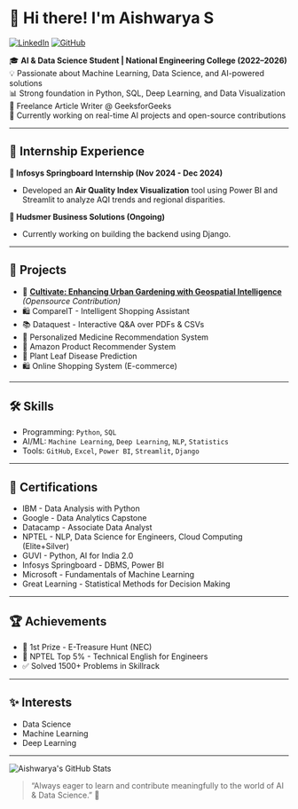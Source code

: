 # 👋 Hi there! I'm Aishwarya S

[![LinkedIn](https://img.shields.io/badge/-LinkedIn-blue?logo=linkedin&style=flat-square)](https://www.linkedin.com/in/aishwarya-s-b99b90268/)
[![GitHub](https://img.shields.io/badge/-GitHub-black?logo=github&style=flat-square)](https://github.com/Aishwarya2422005)

🎓 **AI & Data Science Student | National Engineering College (2022–2026)**  
💡 Passionate about Machine Learning, Data Science, and AI-powered solutions  
📊 Strong foundation in Python, SQL, Deep Learning, and Data Visualization  
📝 Freelance Article Writer @ GeeksforGeeks  
🌱 Currently working on real-time AI projects and open-source contributions  

---

## 💼 Internship Experience

**📌 Infosys Springboard Internship (Nov 2024 - Dec 2024)**  
- Developed an **Air Quality Index Visualization** tool using Power BI and Streamlit to analyze AQI trends and regional disparities.

**📌 Hudsmer Business Solutions (Ongoing)**  
- Currently working on building the backend using Django.

---

## 🚀 Projects

- 🌱 **[Cultivate: Enhancing Urban Gardening with Geospatial Intelligence](https://github.com/your-link)** *(Opensource Contribution)*  
- 🛍️ CompareIT - Intelligent Shopping Assistant  
- 📚 Dataquest - Interactive Q&A over PDFs & CSVs  
- 🧠 Personalized Medicine Recommendation System  
- 🛒 Amazon Product Recommender System  
- 🌿 Plant Leaf Disease Prediction  
- 🛍️ Online Shopping System (E-commerce)

---

## 🛠 Skills

- Programming: `Python`, `SQL`
- AI/ML: `Machine Learning`, `Deep Learning`, `NLP`, `Statistics`
- Tools: `GitHub`, `Excel`, `Power BI`, `Streamlit`, `Django`

---

## 📜 Certifications

- IBM - Data Analysis with Python  
- Google - Data Analytics Capstone  
- Datacamp - Associate Data Analyst  
- NPTEL - NLP, Data Science for Engineers, Cloud Computing (Elite+Silver)  
- GUVI - Python, AI for India 2.0  
- Infosys Springboard - DBMS, Power BI  
- Microsoft - Fundamentals of Machine Learning  
- Great Learning - Statistical Methods for Decision Making  

---

## 🏆 Achievements

- 🥇 1st Prize - E-Treasure Hunt (NEC)
- 🏅 NPTEL Top 5% - Technical English for Engineers  
- ✅ Solved 1500+ Problems in Skillrack  

---

## ✨ Interests

- Data Science  
- Machine Learning  
- Deep Learning  

---


![Aishwarya's GitHub Stats](https://github-readme-stats.vercel.app/api?username=Aishwarya2422005&show_icons=true&theme=radical)

> “Always eager to learn and contribute meaningfully to the world of AI & Data Science.” 🌟
